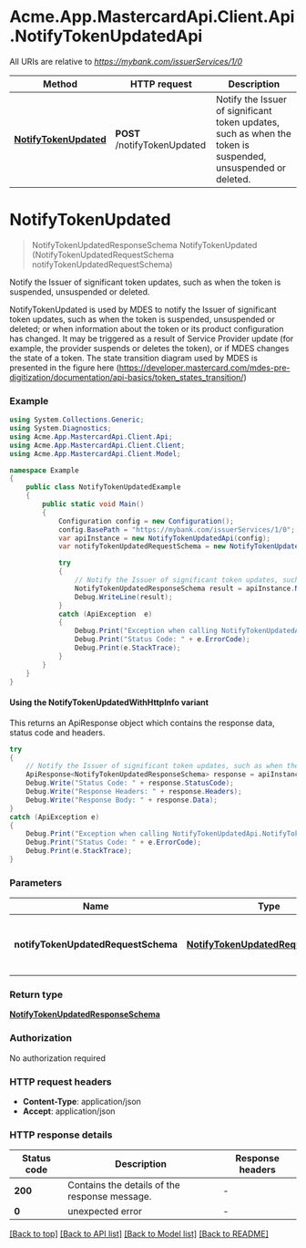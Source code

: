 # Acme.App.MastercardApi.Client.Api.NotifyTokenUpdatedApi

All URIs are relative to *https://mybank.com/issuerServices/1/0*

| Method | HTTP request | Description |
|--------|--------------|-------------|
| [**NotifyTokenUpdated**](NotifyTokenUpdatedApi.md#notifytokenupdated) | **POST** /notifyTokenUpdated | Notify the Issuer of significant token updates, such as when the token is suspended, unsuspended or deleted. |

<a id="notifytokenupdated"></a>
# **NotifyTokenUpdated**
> NotifyTokenUpdatedResponseSchema NotifyTokenUpdated (NotifyTokenUpdatedRequestSchema notifyTokenUpdatedRequestSchema)

Notify the Issuer of significant token updates, such as when the token is suspended, unsuspended or deleted.

NotifyTokenUpdated is used by MDES to notify the Issuer of significant token updates, such as when the token is suspended, unsuspended or deleted; or when information about the token or its product configuration has changed. It may be triggered as a result of Service Provider update (for example, the provider suspends or deletes the token), or if MDES changes the state of a token. The state transition diagram used by MDES is presented in the figure here (https://developer.mastercard.com/mdes-pre-digitization/documentation/api-basics/token_states_transition/)

### Example
```csharp
using System.Collections.Generic;
using System.Diagnostics;
using Acme.App.MastercardApi.Client.Api;
using Acme.App.MastercardApi.Client.Client;
using Acme.App.MastercardApi.Client.Model;

namespace Example
{
    public class NotifyTokenUpdatedExample
    {
        public static void Main()
        {
            Configuration config = new Configuration();
            config.BasePath = "https://mybank.com/issuerServices/1/0";
            var apiInstance = new NotifyTokenUpdatedApi(config);
            var notifyTokenUpdatedRequestSchema = new NotifyTokenUpdatedRequestSchema(); // NotifyTokenUpdatedRequestSchema | Contains the details of the request message.

            try
            {
                // Notify the Issuer of significant token updates, such as when the token is suspended, unsuspended or deleted.
                NotifyTokenUpdatedResponseSchema result = apiInstance.NotifyTokenUpdated(notifyTokenUpdatedRequestSchema);
                Debug.WriteLine(result);
            }
            catch (ApiException  e)
            {
                Debug.Print("Exception when calling NotifyTokenUpdatedApi.NotifyTokenUpdated: " + e.Message);
                Debug.Print("Status Code: " + e.ErrorCode);
                Debug.Print(e.StackTrace);
            }
        }
    }
}
```

#### Using the NotifyTokenUpdatedWithHttpInfo variant
This returns an ApiResponse object which contains the response data, status code and headers.

```csharp
try
{
    // Notify the Issuer of significant token updates, such as when the token is suspended, unsuspended or deleted.
    ApiResponse<NotifyTokenUpdatedResponseSchema> response = apiInstance.NotifyTokenUpdatedWithHttpInfo(notifyTokenUpdatedRequestSchema);
    Debug.Write("Status Code: " + response.StatusCode);
    Debug.Write("Response Headers: " + response.Headers);
    Debug.Write("Response Body: " + response.Data);
}
catch (ApiException e)
{
    Debug.Print("Exception when calling NotifyTokenUpdatedApi.NotifyTokenUpdatedWithHttpInfo: " + e.Message);
    Debug.Print("Status Code: " + e.ErrorCode);
    Debug.Print(e.StackTrace);
}
```

### Parameters

| Name | Type | Description | Notes |
|------|------|-------------|-------|
| **notifyTokenUpdatedRequestSchema** | [**NotifyTokenUpdatedRequestSchema**](NotifyTokenUpdatedRequestSchema.md) | Contains the details of the request message. |  |

### Return type

[**NotifyTokenUpdatedResponseSchema**](NotifyTokenUpdatedResponseSchema.md)

### Authorization

No authorization required

### HTTP request headers

 - **Content-Type**: application/json
 - **Accept**: application/json


### HTTP response details
| Status code | Description | Response headers |
|-------------|-------------|------------------|
| **200** | Contains the details of the response message. |  -  |
| **0** | unexpected error |  -  |

[[Back to top]](#) [[Back to API list]](../README.md#documentation-for-api-endpoints) [[Back to Model list]](../README.md#documentation-for-models) [[Back to README]](../README.md)


